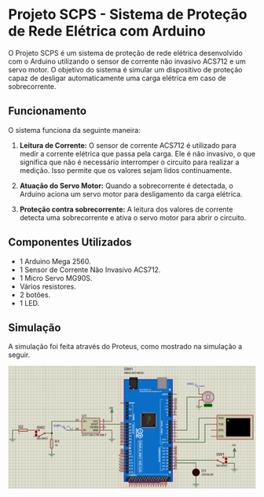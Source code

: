 # Projeto SCPS - Sistema de Proteção de Rede Elétrica com Arduino

O Projeto SCPS é um sistema de proteção de rede elétrica desenvolvido com o Arduino utilizando o sensor de corrente não invasivo ACS712 e um servo motor. O objetivo do sistema é simular um dispositivo de proteção capaz de desligar automaticamente uma carga elétrica em caso de sobrecorrente.

## Funcionamento

O sistema funciona da seguinte maneira:

1. **Leitura de Corrente:**
   O sensor de corrente ACS712 é utilizado para medir a corrente elétrica que passa pela carga. Ele é não invasivo, o que significa que não é necessário interromper o circuito para realizar a medição. Isso permite que os valores sejam lidos contínuamente.

2. **Atuação do Servo Motor:**
   Quando a sobrecorrente é detectada, o Arduino aciona um servo motor para desligamento da carga elétrica.

3. **Proteção contra sobrecorrente:**
   A leitura dos valores de corrente detecta uma sobrecorrente e ativa o servo motor para abrir o circuito.

## Componentes Utilizados

- 1 Arduino Mega 2560.
- 1 Sensor de Corrente Não Invasivo ACS712.
- 1 Micro Servo MG90S.
- Vários resistores.
- 2 botões.
- 1 LED.

## Simulação

A simulação foi feita através do Proteus, como mostrado na simulação a seguir.

![Simulação](images/proteus_simulation.png)
